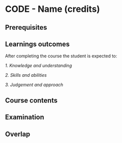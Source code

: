 # CODE - Name (credits)

## Prerequisites

## Learnings outcomes

After completing the course the student is expected to:

*1. Knowledge and understanding*

*2.	Skills and abilities*

*3.	Judgement and approach*

## Course contents

## Examination

## Overlap
